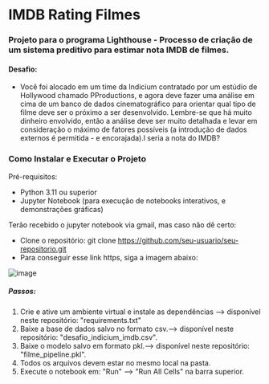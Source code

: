 # IMDB Rating Filmes
### Projeto para o programa Lighthouse - Processo de criação de um sistema preditivo para estimar nota IMDB de filmes.
#### Desafio:
- Você foi alocado em um time da Indicium contratado por um estúdio de Hollywood chamado PProductions, e agora deve fazer uma análise em cima de um banco de dados cinematográfico para orientar qual tipo de filme deve ser o próximo a ser desenvolvido. Lembre-se que há muito dinheiro envolvido, então a análise deve ser muito detalhada e levar em consideração o máximo de fatores possíveis (a introdução de dados externos é permitida - e encorajada).l seria a nota do IMDB?
### Como Instalar e Executar o Projeto
Pré-requisitos:
- Python 3.11 ou superior
- Jupyter Notebook (para execução de notebooks interativos, e demonstrações gráficas)

Terão recebido o jupyter notebook via gmail, mas caso não dê certo:
  - Clone o repositório: git clone https://github.com/seu-usuario/seu-repositorio.git
  - Para conseguir esse link https, siga a imagem abaixo:
  
![image](https://github.com/agatha2705/LH_CD_IMDB/assets/121002599/f20d0e3e-1dc3-4efd-9b4f-12a982ddd270)

##### Passos:
1. Crie e ative um ambiente virtual e instale as dependências --> disponível neste repositório: "requirements.txt"
2. Baixe a base de dados salvo no formato csv.--> disponível neste repositório: "desafio_indicium_imdb.csv".
3. Baixe o modelo salvo em formato pkl.--> disponível neste repositório: "filme_pipeline.pkl".
4. Todos os arquivos devem estar no mesmo local na pasta.
5. Execute o notebook em: "Run" --> "Run All Cells" na barra superior.

